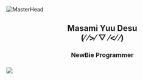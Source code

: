 ![MasterHead](https://bocchi.rocks/assets/img/page/special/cheering-illustration/illust/ph_11.jpg)

<h2 align="center"> Masami Yuu Desu </br>(⁄ ⁄>⁄ ▽ ⁄<⁄ ⁄)</h2>
<h3 align="center"> NewBie Programmer <h3>
<p align="left"> <img src="https://komarev.com/ghpvc/?username=KenzArz&color=ff69b4&style=plastic"> </p>
 
 
<!--

- 🔭 I’m currently working on ...
- 🌱 I’m currently learning ...
- 👯 I’m looking to collaborate on ...
- 🤔 I’m looking for help with ...
- 💬 Ask me about ...
- 📫 How to reach me: ...
- 😄 Pronouns: ...
- ⚡ Fun fact: ...

-->

